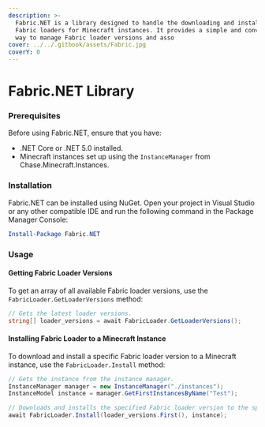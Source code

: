 ```yaml
---
description: >-
  Fabric.NET is a library designed to handle the downloading and installation of
  Fabric loaders for Minecraft instances. It provides a simple and convenient
  way to manage Fabric loader versions and asso
cover: ../../.gitbook/assets/Fabric.jpg
coverY: 0
---
```


# Fabric.NET Library

### Prerequisites

Before using Fabric.NET, ensure that you have:

* .NET Core or .NET 5.0 installed.
* Minecraft instances set up using the `InstanceManager` from Chase.Minecraft.Instances.

### Installation

Fabric.NET can be installed using NuGet. Open your project in Visual Studio or any other compatible IDE and run the following command in the Package Manager Console:

```powershell
Install-Package Fabric.NET
```

### Usage

#### Getting Fabric Loader Versions

To get an array of all available Fabric loader versions, use the `FabricLoader.GetLoaderVersions` method:

```csharp
// Gets the latest loader versions.
string[] loader_versions = await FabricLoader.GetLoaderVersions();
```

#### Installing Fabric Loader to a Minecraft Instance

To download and install a specific Fabric loader version to a Minecraft instance, use the `FabricLoader.Install` method:

```csharp
// Gets the instance from the instance manager.
InstanceManager manager = new InstanceManager("./instances");
InstanceModel instance = manager.GetFirstInstancesByName("Test");

// Downloads and installs the specified Fabric loader version to the specified instance.
await FabricLoader.Install(loader_versions.First(), instance);
```
